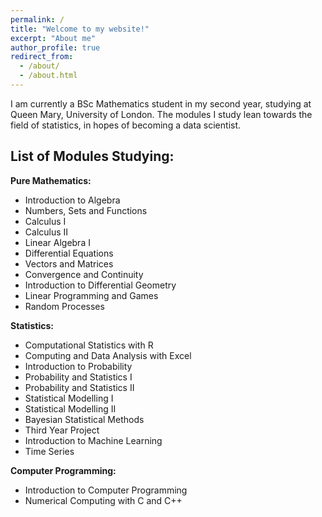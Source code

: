 ```yaml
---
permalink: /
title: "Welcome to my website!"
excerpt: "About me"
author_profile: true
redirect_from: 
  - /about/
  - /about.html
---
```


I am currently a BSc Mathematics student in my second year, studying at Queen Mary, University of London. The modules I study lean towards the field of statistics, in hopes of becoming a data scientist.

List of Modules Studying:
------
**Pure Mathematics:**
- Introduction to Algebra
- Numbers, Sets and Functions
- Calculus I
- Calculus II
- Linear Algebra I
- Differential Equations
- Vectors and Matrices
- Convergence and Continuity
- Introduction to Differential Geometry
- Linear Programming and Games
- Random Processes

**Statistics:**
- Computational Statistics with R
- Computing and Data Analysis with Excel
- Introduction to Probability
- Probability and Statistics I
- Probability and Statistics II
- Statistical Modelling I
- Statistical Modelling II
- Bayesian Statistical Methods
- Third Year Project
- Introduction to Machine Learning
- Time Series

**Computer Programming:**
- Introduction to Computer Programming
- Numerical Computing with C and C++

